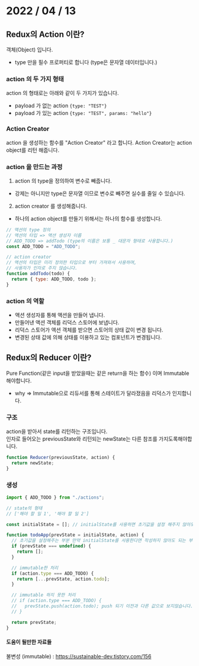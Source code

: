# 2022 / 04 / 13

## Redux의 Action 이란?

객체(Object) 입니다.

- type 만을 필수 프로퍼티로 합니다 (type은 문자열 데이터입니다.)

### action 의 두 가지 형태

action 의 형태로는 아래와 같이 두 가지가 있습니다.

- payload 가 없는 action `{type: "TEST"}`
- payload 가 있는 action `{type: "TEST", params: "hello"}`

### Action Creator

action 을 생성하는 함수를 "Action Creator" 라고 합니다.
Action Creator는 action object를 리턴 해줍니다.

### action 을 만드는 과정

1. action 의 type을 정의하여 변수로 빼줍니다.

- 강제는 아니지만 type은 문자열 이므로 변수로 빼주면 실수를 줄일 수 있습니다.

2. action creator 를 생성해줍니다.

- 하나의 action object를 만들기 위해서는 하나의 함수를 생성합니다.

```js
// 액션의 type 정의
// 액션의 타입 => 액션 생성자 이름
// ADD_TODO => addTodo (type의 이름은 보통 _ 대문자 형태로 사용합니다.)
const ADD_TODO = "ADD_TODO";

// action creator
// 액션의 타입은 미리 정의한 타입으로 부터 가져와서 사용하며,
// 사용자가 인자로 주지 않습니다.
function addTodo(todo) {
  return { type: ADD_TODO, todo };
}
```

### action 의 역할

- 액션 생성자를 통해 액션을 만들어 냅니다.
- 만들어낸 액션 객체를 리덕스 스토어에 보냅니다.
- 리덕스 스토어가 액션 객체를 받으면 스토어의 상태 값이 변경 됩니다.
- 변경된 상태 값에 의해 상태를 이용하고 있는 컴포넌트가 변경됩니다.

## Redux의 Reducer 이란?

Pure Function(같은 input을 받았을때는 같은 return을 하는 함수) 이며 Immutable 해야합니다.

- why => Immutable으로 리듀서를 통해 스테이트가 달라졌음을 리덕스가 인지합니다.

### 구조

action을 받아서 state를 리턴하는 구조입니다. <br/>
인자로 들어오는 previousState와 리턴되는 newState는 다른 참조를 가지도록해야합니다.

```js
function Reducer(previousState, action) {
  return newState;
}​
```

### 생성

```js
import { ADD_TODO } from "./actions";

// state의 형태
// ['해야 할 일 1', '해야 할 일 2']

const initialState = []; // initialState를 사용하면 초기값을 설정 해주지 않아도 됩니다.

function todoApp(prevState = initialState, action) {
  // 초기값을 설정해주는 부분 만약 initialState를 사용한다면 작성하지 않아도 되는 부분입니다.
  if (prevState === undefined) {
    return [];
  }

  // immutable한 처리
  if (action.type === ADD_TODO) {
    return [...prevState, action.todo];
  }

  // immutable 하지 못한 처리
  // if (action.type === ADD_TODO) {
  //   prevState.push(action.todo); push 되기 이전과 다른 값으로 보지않습니다.
  // }

  return prevState;
}
```

#### 도움이 될만한 자료들

불변성 (immutable) : https://sustainable-dev.tistory.com/156
